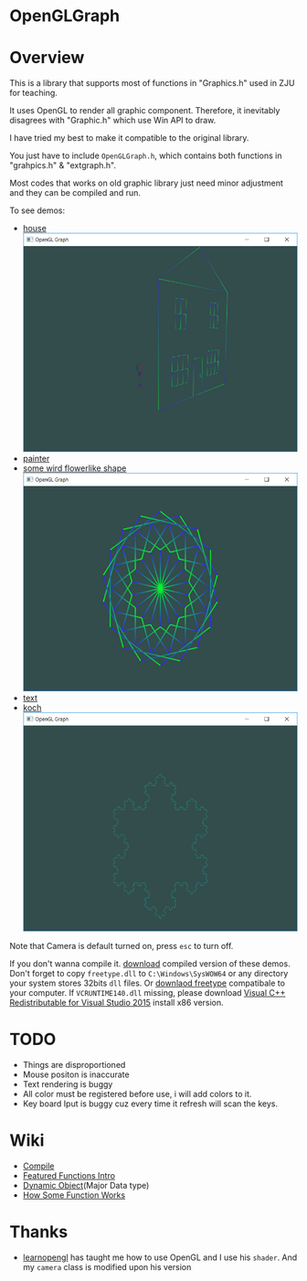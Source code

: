 # OpenGLGraph

# Overview

This is a library that supports most of functions in "Graphics.h" used in ZJU for teaching.

It uses OpenGL to render all graphic component. Therefore, it inevitably disagrees with "Graphic.h" which use Win API to draw.

I have tried my best to make it compatible to the original library.

You just have to include `OpenGLGraph.h`, which contains both functions in "grahpics.h" & "extgraph.h".

Most codes that works on old graphic library just need minor adjustment and they can be compiled and run.

To see demos:
- [house](https://github.com/linwe2012/OpenGLGraph/blob/master/OpenGLT3/test_house.cpp)
  ![test_house_3D](https://github.com/linwe2012/OpenGLGraph/blob/master/img/test_house_3D.png)
- [painter](https://github.com/linwe2012/OpenGLGraph/blob/master/OpenGLT3/test_painter.cpp)
- [some wird flowerlike shape](https://github.com/linwe2012/OpenGLGraph/blob/master/OpenGLT3/test_someflower.cpp)
  ![test_flr](https://github.com/linwe2012/OpenGLGraph/blob/master/img/test_someflower.png)
- [text](https://github.com/linwe2012/OpenGLGraph/blob/master/OpenGLT3/test_text.cpp)
- [koch](https://github.com/linwe2012/OpenGLGraph/blob/master/OpenGLT3/kochsnow.cpp)
  ![test_kochsnow](https://github.com/linwe2012/OpenGLGraph/blob/master/img/test_kochsnow.png)

Note that Camera is default turned on, press `esc` to turn off.

If you don't wanna compile it. [download](https://github.com/linwe2012/OpenGLGraph/releases) compiled version of these demos.
Don't forget to copy `freetype.dll` to `C:\Windows\SysWOW64` or any directory your system stores 32bits `dll` files. Or [downlaod freetype](https://www.freetype.org/) compatibale to your computer.
If `VCRUNTIME140.dll` missing, please download [Visual C++ Redistributable for Visual Studio 2015](https://www.microsoft.com/en-us/download/details.aspx?id=48145)  install x86 version.


# TODO
- Things are disproportioned
- Mouse positon is inaccurate
- Text rendering is buggy
- All color must be registered before use, i will add colors to it.
- Key board Iput is buggy cuz every time it refresh will scan the keys.

# Wiki
- [Compile](https://github.com/linwe2012/CProject/wiki/How-To-Compile)
- [Featured Functions Intro](https://github.com/linwe2012/OpenGLGraph/wiki/Feature-Function-Intro)
- [Dynamic Object](https://github.com/linwe2012/OpenGLGraph/wiki/Dynamic-Object)(Major Data type)
- [How Some Function Works](https://github.com/linwe2012/OpenGLGraph/wiki/Miscellaneous-Implementations)

# Thanks 
- [learnopengl](https://learnopengl.com/) has taught me how to use OpenGL and I use his `shader`. And my `camera` class is modified upon his version
